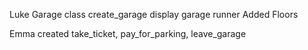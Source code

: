 Luke
    Garage class
    create_garage
    display garage
    runner
    Added Floors 


Emma 
    created take_ticket, 
    pay_for_parking,
    leave_garage
